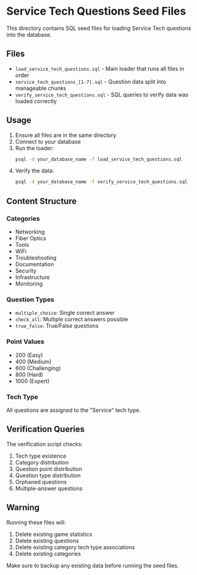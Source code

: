 # Service Tech Questions Seed Files

This directory contains SQL seed files for loading Service Tech questions into the database.

## Files

- `load_service_tech_questions.sql` - Main loader that runs all files in order
- `service_tech_questions_[1-7].sql` - Question data split into manageable chunks
- `verify_service_tech_questions.sql` - SQL queries to verify data was loaded correctly

## Usage

1. Ensure all files are in the same directory
2. Connect to your database
3. Run the loader:
   ```bash
   psql -d your_database_name -f load_service_tech_questions.sql
   ```
4. Verify the data:
   ```bash
   psql -d your_database_name -f verify_service_tech_questions.sql
   ```

## Content Structure

### Categories
- Networking
- Fiber Optics
- Tools
- WiFi
- Troubleshooting
- Documentation
- Security
- Infrastructure
- Monitoring

### Question Types
- `multiple_choice`: Single correct answer
- `check_all`: Multiple correct answers possible
- `true_false`: True/False questions

### Point Values
- 200 (Easy)
- 400 (Medium)
- 600 (Challenging)
- 800 (Hard)
- 1000 (Expert)

### Tech Type
All questions are assigned to the "Service" tech type.

## Verification Queries

The verification script checks:
1. Tech type existence
2. Category distribution
3. Question point distribution
4. Question type distribution
5. Orphaned questions
6. Multiple-answer questions

## Warning

Running these files will:
1. Delete existing game statistics
2. Delete existing questions
3. Delete existing category tech type associations
4. Delete existing categories

Make sure to backup any existing data before running the seed files.
